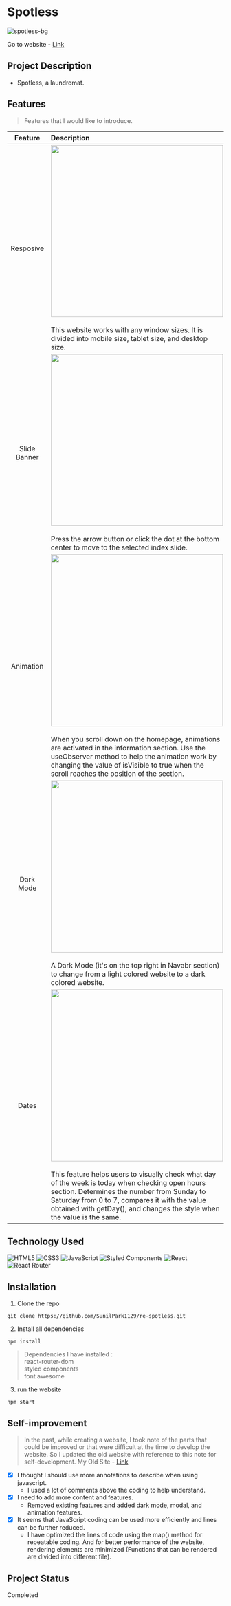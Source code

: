 # Spotless
![spotless-bg](https://user-images.githubusercontent.com/106734133/199409702-ac757af9-42a5-4fce-988b-69877837e871.jpg)

Go to website - [Link](https://sp-spotless.netlify.app)

## Project Description

- Spotless, a laundromat.

## Features
> Features that I would like to introduce.

|Feature|Description|
|:--:|:--|
|Resposive|<img src="https://user-images.githubusercontent.com/106734133/199409766-e6878d03-1fa3-401f-8651-b6b0d2ad9236.jpg" height="400"><br><br>This website works with any window sizes. It is divided into mobile size, tablet size, and desktop size.|
|Slide Banner|<img src="https://user-images.githubusercontent.com/106734133/199409151-218603ca-3b0b-449f-b70c-51261a504b08.jpg" width="400"><br><br>Press the arrow button or click the dot at the bottom center to move to the selected index slide.|
|Animation|<img src="https://user-images.githubusercontent.com/106734133/199409241-733b58f7-0ad3-42e2-bfa0-1ffe3eb8650c.jpg" height="400"><br><br>When you scroll down on the homepage, animations are activated in the information section. Use the useObserver method to help the animation work by changing the value of isVisible to true when the scroll reaches the position of the section.|
|Dark Mode|<img src="https://user-images.githubusercontent.com/106734133/199409287-8852cf4c-e771-4464-ba3b-bfea602bb94e.jpg" height="400"><br><br>A Dark Mode (it's on the top right in Navabr section) to change from a light colored website to a dark colored website.|
|Dates|<img src="https://user-images.githubusercontent.com/106734133/199409435-a7798ac9-539f-4988-9d89-419c809dcc77.jpg" height="400"><br><br>This feature helps users to visually check what day of the week is today when checking open hours section. Determines the number from Sunday to Saturday from 0 to 7, compares it with the value obtained with getDay(), and changes the style when the value is the same.|

## Technology Used

![HTML5](https://img.shields.io/badge/html5-%23E34F26.svg?style=for-the-badge&logo=html5&logoColor=white) ![CSS3](https://img.shields.io/badge/css3-%231572B6.svg?style=for-the-badge&logo=css3&logoColor=white) ![JavaScript](https://img.shields.io/badge/javascript-%23323330.svg?style=for-the-badge&logo=javascript&logoColor=%23F7DF1E) ![Styled Components](https://img.shields.io/badge/styled--components-DB7093?style=for-the-badge&logo=styled-components&logoColor=white) ![React](https://img.shields.io/badge/react-%2320232a.svg?style=for-the-badge&logo=react&logoColor=%2361DAFB) ![React Router](https://img.shields.io/badge/React_Router-CA4245?style=for-the-badge&logo=react-router&logoColor=white)


## Installation
1. Clone the repo
```
git clone https://github.com/SunilPark1129/re-spotless.git
```
2. Install all dependencies
```
npm install
```
> Dependencies I have installed :<br>react-router-dom<br> styled components<br> font awesome<br> 

3. run the website
```
npm start
```

## Self-improvement
> In the past, while creating a website, I took note of the parts that could be improved or that were difficult at the time to develop the website.
So I updated the old website with reference to this note for self-development. My Old Site - [Link](https://github.com/SunilPark1129/spotless)

- [x] I thought I should use more annotations to describe when using javascript.
  - I used a lot of comments above the coding to help understand.
- [x] I need to add more content and features.
  - Removed existing features and added dark mode, modal, and animation features.
- [x] It seems that JavaScript coding can be used more efficiently and lines can be further reduced.
  - I have optimized the lines of code using the map() method for repeatable coding. And for better performance of the website, rendering elements are minimized (Functions that can be rendered are divided into different file).

## Project Status
Completed
